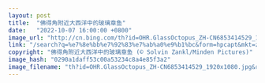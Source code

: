 ```yaml
---
layout: post
title:  "佛得角附近大西洋中的玻璃章鱼"
date:   "2022-10-07 16:00:00 +0800"
image_url: "http://cn.bing.com/th?id=OHR.GlassOctopus_ZH-CN6853414529_1920x1080.jpg&rf=LaDigue_1920x1080.jpg&pid=hp"
link: "/search?q=%e7%8e%bb%e7%92%83%e7%ab%a0%e9%b1%bc&form=hpcapt&mkt=zh-cn"
copyright: "佛得角附近大西洋中的玻璃章鱼 (© Solvin Zankl/Minden Pictures)"
image_hash: "0290a1daff53c00a53234c8a4e85f3a2"
image_filename: "th?id=OHR.GlassOctopus_ZH-CN6853414529_1920x1080.jpg&rf=LaDigue_1920x1080.jpg&pid=hp"
---
```

